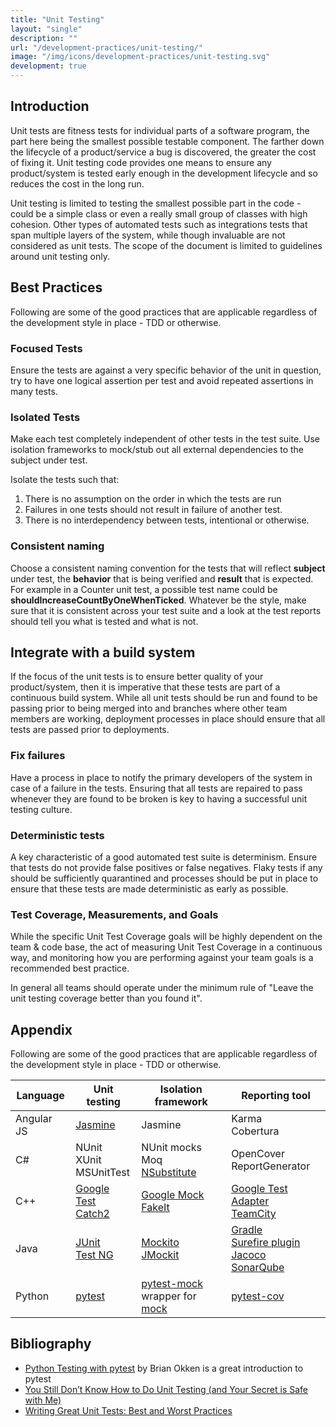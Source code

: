 ```yaml
---
title: "Unit Testing"
layout: "single"
description: ""
url: "/development-practices/unit-testing/"
image: "/img/icons/development-practices/unit-testing.svg"
development: true
---
```


## Introduction

Unit tests are fitness tests for individual parts of a software program, the
part here being the smallest possible testable component. The farther down the
lifecycle of a product/service a bug is discovered, the greater the cost of
fixing it. Unit testing code provides one means to ensure any product/system
is tested early enough in the development lifecycle and so reduces the cost in
the long run.

Unit testing is limited to testing the smallest possible part in the code -
could be a simple class or even a really small group of classes with high
cohesion. Other types of automated tests such as integrations tests that span
multiple layers of the system, while though invaluable are not considered as
unit tests. The scope of the document is limited to guidelines around unit
testing only.

## Best Practices

Following are some of the good practices that are applicable regardless of the
development style in place - TDD or otherwise.

### Focused Tests

Ensure the tests are against a very specific behavior of the unit in question,
try to have one logical assertion per test and avoid repeated assertions in
many tests.

### Isolated Tests

Make each test completely independent of other tests in the test suite. Use
isolation frameworks to mock/stub out all external dependencies to the subject
under test.

Isolate the tests such that:

1. There is no assumption on the order in which the tests are run
2. Failures in one tests should not result in failure of another test.
3. There is no interdependency between tests, intentional or otherwise.

### Consistent naming

Choose a consistent naming convention for the tests that will reflect
**subject** under test, the **behavior** that is being verified and **result**
that is expected. For example in a Counter unit test, a possible test name
could be **shouldIncreaseCountByOneWhenTicked**. Whatever be the style, make
sure that it is consistent across your test suite and a look at the test
reports should tell you what is tested and what is not.

## Integrate with a build system

If the focus of the unit tests is to ensure better quality of your
product/system, then it is imperative that these tests are part of a
continuous build system. While all unit tests should be run and found to be
passing prior to being merged into and branches where other team members are
working, deployment processes in place should ensure that all tests are passed
prior to deployments.

### Fix failures

Have a process in place to notify the primary developers of the system in case
of a failure in the tests. Ensuring that all tests are repaired to pass
whenever they are found to be broken is key to having a successful unit testing
culture.

### Deterministic tests

A key characteristic of a good automated test suite is determinism. Ensure that
tests do not provide false positives or false negatives. Flaky tests if any
should be sufficiently quarantined and processes should be put in place to
ensure that these tests are made deterministic as early as possible.

### Test Coverage, Measurements, and Goals

While the specific Unit Test Coverage goals will be highly dependent on the
team & code base, the act of measuring Unit Test Coverage in a continuous way,
and monitoring how you are performing against your team goals is a recommended
best practice.

In general all teams should operate under the minimum rule of "Leave the unit
testing coverage better than you found it".

## Appendix

Following are some of the good practices that are applicable regardless of the development style in place - TDD or otherwise.

| Language   | Unit testing                                                                                          | Isolation framework                                                                                                          | Reporting tool                                                                                                                                                                                              |
| ---------- | ----------------------------------------------------------------------------------------------------- | ---------------------------------------------------------------------------------------------------------------------------- | ----------------------------------------------------------------------------------------------------------------------------------------------------------------------------------------------------------- |
| Angular JS | [Jasmine](https://github.com/jasmine/)                                                                                               | Jasmine                                                                                                                      | Karma <br/>Cobertura                                                                                                                                                                                        |
| C#         | NUnit <br/>XUnit <br/>MSUnitTest                                                                      | NUnit mocks <br/>Moq <br/>[NSubstitute](https://nsubstitute.github.io/)                                                       | OpenCover <br/>ReportGenerator                                                                                                                                                                              |
| C++        | [Google Test](https://github.com/google/googletest) <br/>[Catch2](https://github.com/catchorg/Catch2) | [Google Mock](https://github.com/google/googletest/tree/master/googlemock) <br/>[FakeIt](https://github.com/eranpeer/FakeIt) | [Google Test Adapter](https://github.com/csoltenborn/GoogleTestAdapter) <br/>[TeamCity](https://www.jetbrains.com/teamcity/)                                                                                |
| Java       | [JUnit](https://junit.org/) <br/>[Test NG](https://testng.org/doc/)                                   | [Mockito](https://site.mockito.org/) <br/>[JMockit](https://jmockit.github.io/)                                              | [Gradle](https://gradle.org/) <br/>[Surefire plugin](https://maven.apache.org/surefire/maven-surefire-plugin/) <br/> [Jacoco](https://www.eclemma.org/jacoco/) <br/>[SonarQube](https://www.sonarqube.org/) |
| Python     | [pytest](https://docs.pytest.org/en/latest/)                                                          | [pytest-mock](https://pypi.python.org/pypi/pytest-mock) <br/> wrapper for [mock](https://pypi.python.org/pypi/mock)          | [pytest-cov](https://pytest-cov.readthedocs.io/en/latest/)                                                                                                                                                  |

## Bibliography

- [Python Testing with pytest](https://pragprog.com/book/bopytest/python-testing-with-pytest) by Brian Okken is a great introduction to pytest
- [You Still Don’t Know How to Do Unit Testing (and Your Secret is Safe with Me)](https://stackify.com/unit-testing-basics-best-practices/)
- [Writing Great Unit Tests: Best and Worst Practices](https://blog.stevensanderson.com/2009/08/24/writing-great-unit-tests-best-and-worst-practises/)
